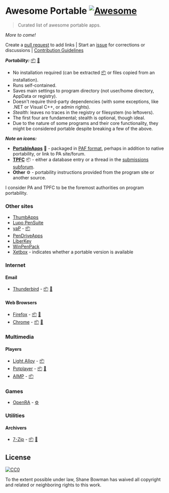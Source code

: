 
# Awesome Portable [![Awesome](https://cdn.rawgit.com/sindresorhus/awesome/d7305f38d29fed78fa85652e3a63e154dd8e8829/media/badge.svg)](https://github.com/sindresorhus/awesome)

> Curated list of awesome portable apps.

*More to come!*

Create a [pull request](https://github.com/shnbwmn/awesome-portable/pulls) to add links | Start an [issue](https://github.com/shnbwmn/awesome-portable/issues) for corrections or discussions | [Contribution Guidelines](https://github.com/shnbwmn/awesome-portable/blob/master/Contribute.md)

**_Portability:_** [:package:](https://www.portablefreeware.com/about.php) [:floppy_disk:](http://portableapps.com/about/what_is_a_portable_app)
* No installation required (can be extracted [:package:](https://www.portablefreeware.com/index.php?id=2764) or files copied from an installation).
* Runs self-contained.
* Saves main settings to program directory (not user/home directory, AppData or registry).
* Doesn't require third-party dependencies (with some exceptions, like .NET or Visual C++, or admin rights).
* *Stealth:* leaves no traces in the registry or filesystem (no leftovers).
* The first four are fundamental; stealth is optional, though ideal.
* Due to the nature of some programs and their core functionality, they might be considered portable despite breaking a few of the above.

**_Note on icons:_**
* **[PortableApps](http://portableapps.com/)** :floppy_disk: - packaged in [PAF format](http://portableapps.com/development/portableapps.com_format), perhaps in addition to native portability, or link to PA site/forum.
* **[TPFC](http://www.portablefreeware.com/)** :package: - either a database entry or a thread in the [submissions subforum](https://www.portablefreeware.com/forums/viewforum.php?f=4).
* **Other** :gear: - portability instructions provided from the program site or another source.

I consider PA and TPFC to be the foremost authorities on program portability. 

### Other sites
* [ThumbApps](http://www.thumbapps.org/)
* [Lupo PenSuite](http://www.lupopensuite.com/)
* [yaP](http://rolandtoth.hu/yaP/) - [:package:](http://www.portablefreeware.com/forums/viewtopic.php?f=6&t=22138)
* [PenDriveApps](http://www.pendriveapps.com/)
* [LiberKey](http://www.liberkey.com/en.html)
* [WinPenPack](http://www.winpenpack.com/en/index.php)
* [Xetbox](http://xetbox.com/) - indicates whether a portable version is available
  
### Internet

#### Email
* [Thunderbird](https://www.mozilla.org/en-US/thunderbird/) - [:package:](https://www.portablefreeware.com/?id=133) [:floppy_disk:](http://portableapps.com/apps/internet/thunderbird_portable)

#### Web Browsers
* [Firefox](https://www.mozilla.org/en-US/firefox/new/) - [:package:](https://www.portablefreeware.com/?id=132) [:floppy_disk:](http://portableapps.com/apps/internet/firefox_portable)
* [Chrome](https://www.google.com/chrome/browser/desktop/index.html) - [:package:](https://www.portablefreeware.com/index.php?id=2074) [:floppy_disk:](http://portableapps.com/apps/internet/google_chrome_portable)

### Multimedia

#### Players
* [Light Alloy](http://www.light-alloy.ru/) - [:package:](https://www.portablefreeware.com/forums/viewtopic.php?p=46371)
* [Potplayer](http://potplayer.daum.net/) - 	[:package:](https://www.portablefreeware.com/?id=2483) [:floppy_disk:](http://portableapps.com/node/41287)
* [AIMP](http://www.aimp.ru/index.php) - [:package:](https://www.portablefreeware.com/index.php?id=1444)

### Games
* [OpenRA](http://www.openra.net/) - [:gear:](https://github.com/OpenRA/OpenRA/wiki/Installation)

### Utilities

#### Archivers
* [7-Zip](http://www.7-zip.org/) - [:package:](https://www.portablefreeware.com/?id=796) [:floppy_disk:](http://portableapps.com/apps/utilities/7-zip_portable)

## License

[![CC0](http://i.creativecommons.org/p/zero/1.0/88x31.png)](http://creativecommons.org/publicdomain/zero/1.0/)

To the extent possible under law, Shane Bowman has waived all copyright and related or neighboring rights to this work.

